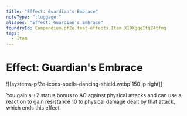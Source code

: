 ```yaml
---
title: "Effect: Guardian's Embrace"
noteType: ":luggage:"
aliases: "Effect: Guardian's Embrace"
foundryId: Compendium.pf2e.feat-effects.Item.X19XgqqItqZ4tfmq
tags:
  - Item
---
```


# Effect: Guardian's Embrace
![[systems-pf2e-icons-spells-dancing-shield.webp|150 lp right]]

You gain a +2 status bonus to AC against physical attacks and can use a reaction to gain resistance 10 to physical damage dealt by that attack, which ends this effect.
